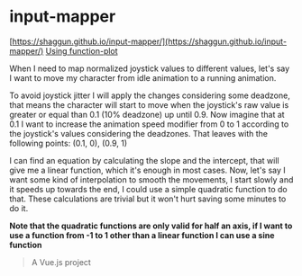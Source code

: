 # input-mapper

[https://shaggun.github.io/input-mapper/](https://shaggun.github.io/input-mapper/)
[Using function-plot](https://www.npmjs.com/package/function-plot)

When I need to map normalized joystick values to different values, let's say I want to move my character from idle animation to a running animation.

To avoid joystick jitter I will apply the changes considering some deadzone, that means the character will start to move when the joystick's raw value is greater or equal than 0.1 (10% deadzone) up until 0.9. Now imagine that at 0.1 I want to increase the animation speed modifier from 0 to 1 according to the joystick's values considering the deadzones. That leaves with the following points: (0.1, 0), (0.9, 1)

I can find an equation by calculating the slope and the intercept, that will give me a linear function, which it's enough in most cases. Now, let's say I want some kind of interpolation to smooth the movements, I start slowly and it speeds up towards the end, I could use a simple quadratic function to do that. These calculations are trivial but it won't hurt saving some minutes to do it.

**Note that the quadratic functions are only valid for half an axis, if I want to use a function from -1 to 1 other than a linear function I can use a sine function**

> A Vue.js project
